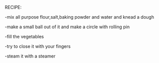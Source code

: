 RECIPE:

-mix all purpose flour,salt,baking powder and water
and knead a dough

-make a small ball out of it and make a circle with rolling pin

-fill the vegetables 

-try to close it with your fingers 

-steam it with a steamer 
